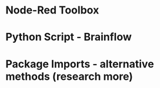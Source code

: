 # Node-Red Toolbox
# Python Script - Brainflow
# Package Imports - alternative methods (research more)
